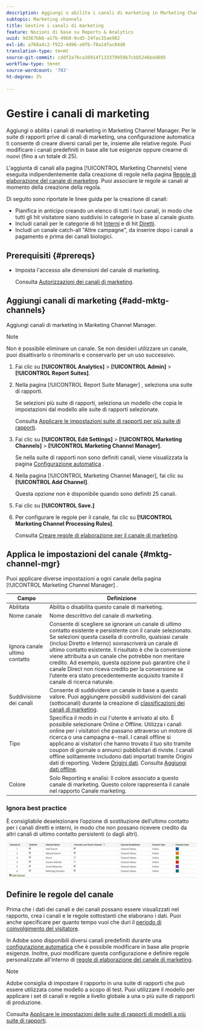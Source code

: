 ```yaml
---
description: Aggiungi o abilita i canali di marketing in Marketing Channel Manager. Per le suite di rapporti prive di canali di marketing, una configurazione automatica ti consente di creare diversi canali per te, insieme alle relative regole. Puoi modificare i canali predefiniti in base alle tue esigenze oppure crearne di nuovi (fino a un totale di 25).
subtopic: Marketing channels
title: Gestire i canali di marketing
feature: Nozioni di base su Reports & Analytics
uuid: 9d367bb6-a17b-49b8-9cd5-24fac35ae982
exl-id: a768a4c2-f922-4d96-a9fb-78a1dfac04d8
translation-type: tm+mt
source-git-commit: cddf2a76ca36914f133379959b7cbb5246bdd695
workflow-type: tm+mt
source-wordcount: '703'
ht-degree: 3%

---
```


# Gestire i canali di marketing

Aggiungi o abilita i canali di marketing in Marketing Channel Manager. Per le suite di rapporti prive di canali di marketing, una configurazione automatica ti consente di creare diversi canali per te, insieme alle relative regole. Puoi modificare i canali predefiniti in base alle tue esigenze oppure crearne di nuovi (fino a un totale di 25).

L&#39;aggiunta di canali alla pagina [!UICONTROL Marketing Channels] viene eseguita indipendentemente dalla creazione di regole nella pagina [Regole di elaborazione del canale di marketing](/help/components/c-marketing-channels/c-rules.md). Puoi associare le regole ai canali al momento della creazione della regola.

Di seguito sono riportate le linee guida per la creazione di canali:

* Pianifica in anticipo creando un elenco di tutti i tuoi canali, in modo che tutti gli hit visitatore siano suddivisi in categorie in base al canale giusto.
* Includi canali per le categorie di hit [Interni](/help/components/c-marketing-channels/c-rules.md) e di hit [Diretti](/help/components/c-marketing-channels/c-rules.md).
* Includi un canale catch-all &quot;Altre campagne&quot;, da inserire dopo i canali a pagamento e prima dei canali biologici.


## Prerequisiti {#prereqs}

* Imposta l&#39;accesso alle dimensioni del canale di marketing.

   Consulta [Autorizzazioni dei canali di marketing](/help/components/c-marketing-channels/c-channel-report-access.md).

## Aggiungi canali di marketing {#add-mktg-channels}

Aggiungi canali di marketing in Marketing Channel Manager.

>[!NOTE]
>
>Non è possibile eliminare un canale. Se non desideri utilizzare un canale, puoi disattivarlo o rinominarlo e conservarlo per un uso successivo.

1. Fai clic su **[!UICONTROL Analytics]** > **[!UICONTROL Admin]** > **[!UICONTROL Report Suites]**.
1. Nella pagina [!UICONTROL Report Suite Manager] , seleziona una suite di rapporti.

   Se selezioni più suite di rapporti, seleziona un modello che copia le impostazioni dal modello alle suite di rapporti selezionate.

   Consulta [Applicare le impostazioni suite di rapporti per più suite di rapporti](/help/components/c-marketing-channels/c-getting-started-mchannel.md).

1. Fai clic su **[!UICONTROL Edit Settings]** > **[!UICONTROL Marketing Channels]** > **[!UICONTROL Marketing Channel Manager]**.

   Se nella suite di rapporti non sono definiti canali, viene visualizzata la pagina [Configurazione automatica](/help/components/c-marketing-channels/c-getting-started-mchannel.md) .

1. Nella pagina [!UICONTROL Marketing Channel Manager], fai clic su **[!UICONTROL Add Channel]**.

   Questa opzione non è disponibile quando sono definiti 25 canali.

1. Fai clic su **[!UICONTROL Save.]**
1. Per configurare le regole per il canale, fai clic su **[!UICONTROL Marketing Channel Processing Rules]**.

   Consulta [Creare regole di elaborazione per il canale di marketing](/help/components/c-marketing-channels/c-rules.md).

## Applica le impostazioni del canale {#mktg-channel-mgr}

Puoi applicare diverse impostazioni a ogni canale della pagina [!UICONTROL Marketing Channel Manager] .

| Campo | Definizione |
|--- |--- |
| Abilitata | Abilita o disabilita questo canale di marketing. |
| Nome canale | Nome descrittivo del canale di marketing. |
| Ignora canale ultimo contatto | Consente di scegliere se ignorare un canale di ultimo contatto esistente e persistente con il canale selezionato. Se selezioni questa casella di controllo, qualsiasi canale (inclusi Diretto e Interno) sovrascriverà un canale di ultimo contatto esistente. Il risultato è che la conversione viene attribuita a un canale che potrebbe non meritare credito. Ad esempio, questa opzione può garantire che il canale Direct non riceva credito per la conversione se l’utente era stato precedentemente acquisito tramite il canale di ricerca naturale. |
| Suddivisione dei canali | Consente di suddividere un canale in base a questo valore. Puoi aggiungere possibili suddivisioni dei canali (sottocanali) durante la creazione di [classificazioni dei canali di marketing](/help/components/c-marketing-channels/classifictions-mchannel.md). |
| Tipo | Specifica il modo in cui l&#39;utente è arrivato al sito. È possibile selezionare Online o Offline. Utilizza i canali online per i visitatori che passano attraverso un motore di ricerca o una campagna e-mail. I canali offline si applicano ai visitatori che hanno trovato il tuo sito tramite coupon di giornale o annunci pubblicitari di riviste. I canali offline solitamente includono dati importati tramite Origini dati di reporting. Vedere [Origini dati](https://docs.adobe.com/content/help/it-IT/analytics/import/data-sources/datasrc-home.html). Consulta [Aggiungi dati offline](/help/components/c-marketing-channels/c-getting-started-mchannel.md). |
| Colore | Solo Reporting e analisi: Il colore associato a questo canale di marketing. Questo colore rappresenta il canale nel rapporto Canale marketing. |

### Ignora best practice

È consigliabile deselezionare l’opzione di sostituzione dell’ultimo contatto per i canali diretti e interni, in modo che non possano ricevere credito da altri canali di ultimo contatto persistenti (o dagli altri).

![](assets/int-channel2.png)

## Definire le regole del canale

Prima che i dati dei canali e dei canali possano essere visualizzati nel rapporto, crea i canali e le regole sottostanti che elaborano i dati. Puoi anche specificare per quanto tempo vuoi che duri il [periodo di coinvolgimento del visitatore](/help/components/c-marketing-channels/visitor-engagement.md).

In Adobe sono disponibili diversi canali predefiniti durante una [configurazione automatica](/help/components/c-marketing-channels/c-getting-started-mchannel.md) che è possibile modificare in base alle proprie esigenze. Inoltre, puoi modificare questa configurazione e definire regole personalizzate all&#39;interno di [regole di elaborazione del canale di marketing](/help/components/c-marketing-channels/c-rules.md).

>[!NOTE]
>
>Adobe consiglia di impostare il rapporto in una suite di rapporti che può essere utilizzata come modello a scopo di test. Puoi utilizzare il modello per applicare i set di canali e regole a livello globale a una o più suite di rapporti di produzione.
>
>Consulta [Applicare le impostazioni delle suite di rapporti di modelli a più suite di rapporti](/help/components/c-marketing-channels/c-getting-started-mchannel.md).
